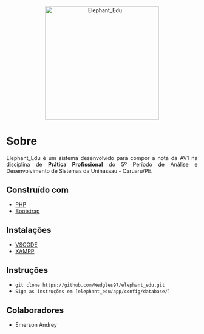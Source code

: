 <div align="center">
    <img alt="Elephant_Edu" width="300px" src="https://raw.githubusercontent.com/gist/Wedgles97/742024f78f0bb95cf31c5e1e60c087d0/raw/55aa1c91359bfc58acf078a0382f9799255a9f41/githubcard.svg"/>
</div>

# Sobre

<p align="justify">
    Elephant_Edu é um sistema desenvolvido para compor a nota da AV1 na disciplina de 
    <strong>Prática Profissional</strong> do 5º Período de Análise e Desenvolvimento de Sistemas 
    da Uninassau - Caruaru/PE.
</p>

## Construído com

- [PHP](https://www.php.net)
- [Bootstrap](https://getbootstrap.com)

## Instalações

- [VSCODE](https://code.visualstudio.com)
- [XAMPP](https://www.apachefriends.org/download.html)

## Instruções
- `git clone https://github.com/Wedgles97/elephant_edu.git`
- `Siga as instruções em [elephant_edu/app/config/database/]`

## Colaboradores

- Emerson Andrey